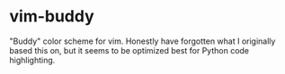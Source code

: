 # vim-buddy
"Buddy" color scheme for vim.  Honestly have forgotten what I originally based this on, but it seems to be optimized best for Python code highlighting.
